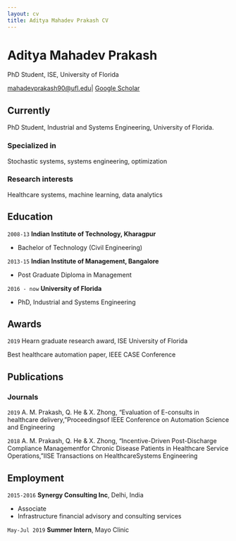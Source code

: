```yaml
---
layout: cv
title: Aditya Mahadev Prakash CV
---
```


# Aditya Mahadev Prakash
PhD Student, ISE, University of Florida

<div id="webaddress">
<a href="mahadevprakash90@ufl.edu">mahadevprakash90@ufl.edu</a>|
<a href="https://scholar.google.com/citations?user=PpuVSqsAAAAJ&hl=en">Google Scholar</a> 
</div>

  
## Currently

PhD Student, Industrial and Systems Engineering, University of Florida.
### Specialized in

Stochastic systems, systems engineering, optimization


### Research interests

Healthcare systems, machine learning, data analytics


## Education

`2008-13`
__Indian Institute of Technology, Kharagpur__

- Bachelor of Technology (Civil Engineering)

`2013-15`
__Indian Institute of Management, Bangalore__

- Post Graduate Diploma in Management

`2016 - now`
__University of Florida__

- PhD, Industrial and Systems Engineering



## Awards

`2019`
Hearn graduate research award, ISE University of Florida

Best healthcare automation paper, IEEE CASE Conference





## Publications

<!-- A list is also available [online](https://scholar.google.com/citations?user=PpuVSqsAAAAJ&hl=en) -->

### Journals

`2019`
A. M. Prakash, Q. He & X. Zhong, “Evaluation of E-consults in healthcare delivery,”Proceedingsof IEEE Conference on Automation Science and Engineering 

`2018`
A.  M.  Prakash,  Q.  He  &  X.  Zhong,  “Incentive-Driven  Post-Discharge  Compliance  Managementfor  Chronic  Disease  Patients  in  Healthcare  Service  Operations,”IISE Transactions on HealthcareSystems Engineering


## Employment

`2015-2016`
__Synergy Consulting Inc__, Delhi, India

- Associate
- Infrastructure financial advisory and consulting services

`May-Jul 2019`
__Summer Intern__, Mayo Clinic


<!-- ### Footer

Last updated: May 2013 -->

